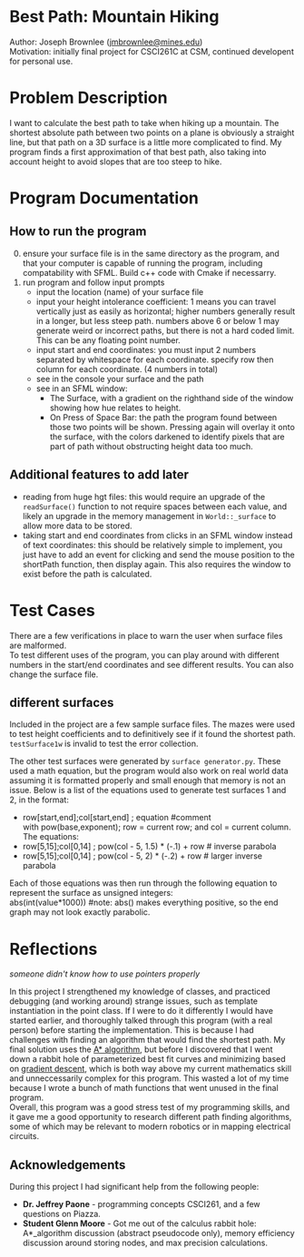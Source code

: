 # __Best Path: Mountain Hiking__
Author: Joseph Brownlee (jmbrownlee@mines.edu)  
Motivation: initially final project for CSCI261C at CSM, continued developent for personal use.  

# Problem Description
I want to calculate the best path to take when hiking up a mountain. The shortest absolute path between two points on a plane is obviously a straight line, but that path on a 3D surface is a little more complicated to find. My program finds a first approximation of that best path, also taking into account height to avoid slopes that are too steep to hike.  

# Program Documentation

## How to run the program
0) ensure your surface file is in the same directory as the program, and that your computer is capable of running the program, including compatability with SFML. Build c++ code with Cmake if necessarry.
1) run program and follow input prompts
    - input the location (name) of your surface file  
    - input your height intolerance coefficient: 1 means you can travel vertically just as easily as horizontal; higher numbers generally result in a longer, but less steep path. numbers above 6 or below 1 may generate weird or incorrect paths, but there is not a hard coded limit. This can be any floating point number.  
    - input start and end coordinates: you must input 2 numbers separated by whitespace for each coordinate. specify row then column for each coordinate. (4 numbers in total)  
    - see in the console your surface and the path
    - see in an SFML window:
        - The Surface, with a gradient on the righthand side of the window showing how hue relates to height.  
        - On Press of Space Bar: the path the program found between those two points will be shown. Pressing again will overlay it onto the surface, with the colors darkened to identify pixels that are part of path without obstructing height data too much.  

## Additional features to add later
- reading from huge hgt files: this would require an upgrade of the `readSurface()` function to not require spaces between each value, and likely an upgrade in the memory management in `World::_surface` to allow more data to be stored.
- taking start and end coordinates from clicks in an SFML window instead of text coordinates: this should be relatively simple to implement, you just have to add an event for clicking and send the mouse position to the shortPath function, then display again. This also requires the window to exist before the path is calculated.  

# Test Cases
There are a few verifications in place to warn the user when surface files are malformed.  
To test different uses of the program, you can play around with different numbers in the start/end coordinates and see different results. You can also change the surface file.  

## different surfaces
Included in the project are a few sample surface files. The mazes were used to test height coefficients and to definitively see if it found the shortest path. `testSurface1w` is invalid to test the error collection.

The other test surfaces were generated by `surface generator.py`. These used a math equation, but the program would also work on real world data assuming it is formatted properly and small enough that memory is not an issue. Below is a list of the equations used to generate test surfaces 1 and 2, in the format:   
- row[start,end];col[start,end] ; equation   #comment  
with pow(base,exponent); row = current row; and col = current column.   
The equations:  
- row[5,15];col[0,14] ; pow(col - 5, 1.5) * (-.1) + row  # inverse parabola  
- row[5,15];col[0,14] ; pow(col - 5, 2) * (-.2) + row   # larger inverse parabola  

Each of those equations was then run through the following equation to represent the surface as unsigned integers:   
abs(int(value*1000))   #note: abs() makes everything positive, so the end graph may not look exactly parabolic.  


# Reflections
_someone didn't know how to use pointers properly_  

In this project I strengthened my knowledge of classes, and practiced debugging (and working around) strange issues, such as template instantiation in the point class. If I were to do it differently I would have started earlier, and thoroughly talked through this program (with a real person) before starting the implementation. This is because I had challenges with finding an algorithm that would find the shortest path. My final solution uses the [A* algorithm](https://en.wikipedia.org/wiki/A*_search_algorithm), but before I discovered that I went down a rabbit hole of parameterized best fit curves and minimizing based on [gradient descent](https://meshlogic.github.io/posts/jupyter/curve-fitting/parametric-curve-fitting/), which is both way above my current mathematics skill and unneccessarily complex for this program. This wasted a lot of my time because I wrote a bunch of math functions that went unused in the final program.  
Overall, this program was a good stress test of my programming skills, and it gave me a good opportunity to research different path finding algorithms, some of which may be relevant to modern robotics or in mapping electrical circuits.  

## Acknowledgements  
During this project I had significant help from the following people:  

- __Dr. Jeffrey Paone__ - programming concepts CSCI261, and a few questions on Piazza.    
- __Student Glenn Moore__ - Got me out of the calculus rabbit hole: A*_algorithm discussion (abstract pseudocode only), memory efficiency discussion around storing nodes, and max precision calculations.  